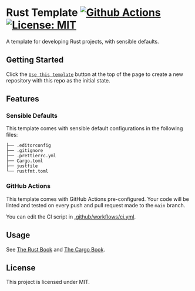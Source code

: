 # Rust Template [![Github Actions][gha-badge]][gha] [![License: MIT][license-badge]][license]

[gha]: https://github.com/PaulRBerg/rust-template/actions
[gha-badge]: https://github.com/PaulRBerg/rust-template/actions/workflows/ci.yml/badge.svg
[license]: https://opensource.org/licenses/MIT
[license-badge]: https://img.shields.io/badge/License-MIT-blue.svg

A template for developing Rust projects, with sensible defaults.

## Getting Started

Click the [`Use this template`](https://github.com/PaulRBerg/rust-template/generate) button at the top of the page to
create a new repository with this repo as the initial state.

## Features

### Sensible Defaults

This template comes with sensible default configurations in the following files:

```text
├── .editorconfig
├── .gitignore
├── .prettierrc.yml
├── Cargo.toml
├── justfile
└── rustfmt.toml
```

### GitHub Actions

This template comes with GitHub Actions pre-configured. Your code will be linted and tested on every push and pull
request made to the `main` branch.

You can edit the CI script in [.github/workflows/ci.yml](./.github/workflows/ci.yml).

## Usage

See [The Rust Book](https://doc.rust-lang.org/book/) and [The Cargo Book](https://doc.rust-lang.org/cargo/index.html).

## License

This project is licensed under MIT.
